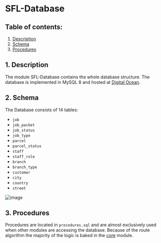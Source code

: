 # SFL-Database

## Table of contents:
1. [Description](#1-description)
2. [Schema](#2-Schema)
3. [Procedures](#3-Procedures)


## 1. Description

The module SFL-Database contains the whole database structure. The database is implemented in MySQL 8 and hosted at [Digital Ocean](https://www.digitalocean.com/). 

## 2. Schema

The Database consists of 14 tables:
- `job`
- `job_packet`
- `job_status`
- `job_type`
- `parcel`
- `parcel_status`
- `staff`
- `staff_role`
- `branch`
- `branch_type`
- `customer`
- `city`
- `country`
- `street`

![image](https://github.com/cugalord/SFL-TPO/blob/main/docs/database/SFL_er_model.png)

## 3. Procedures
Procedures are located in `procedures.sql` and are almost exclusively used when other modules are accessing the database. Because of the route algorithm the majority of the logic is baked in the [core](https://github.com/cugalord/SFL-TPO/tree/main/src/core) module.
